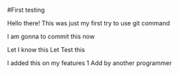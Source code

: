 #First testing


Hello there!
This was just my first try to use git command

I am gonna to commit this now

Let I know this 
Let Test this

I added this on my features 1
Add by another programmer

